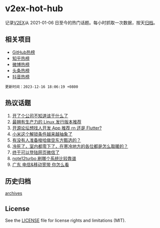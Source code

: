 # v2ex-hot-hub

 记录[V2EX](https://www.v2ex.com/)从 2021-01-06 日至今的热门话题。每小时抓取一次数据，按天[归档](archives)。
 
 ## 相关项目

- [GitHub热榜](https://github.com/snaildev/github-hot-hub)
- [知乎热榜](https://github.com/snaildev/zhihu-hot-hub)
- [微博热榜](https://github.com/snaildev/weibo-hot-hub)
- [头条热榜](https://github.com/snaildev/toutiao-hot-hub)
- [抖音热榜](https://github.com/snaildev/douyin-hot-hub)


 `更新时间：2023-12-16 18:06:19 +0800`

## 热议话题

1. [开了个公司不知道该干什么了](https://www.v2ex.com/t/1000808)
1. [最拥有生产力的 Linux 发行版本推荐](https://www.v2ex.com/t/1000810)
1. [开源论坛想找人开发 App 推荐 rn 还是 Flutter?](https://www.v2ex.com/t/1000776)
1. [小米这个解锁条件越来越抽象了](https://www.v2ex.com/t/1000914)
1. [有没有人准备梭哈做空东方甄选的？](https://www.v2ex.com/t/1000853)
1. [冷死了，室内都零下了，在寒冷地方的各位都是怎么取暖的？](https://www.v2ex.com/t/1000898)
1. [终于可以登陆网页微信了](https://www.v2ex.com/t/1000851)
1. [note12turbo 刷哪个系统比较靠谱](https://www.v2ex.com/t/1000824)
1. [广东 电信&移动宽带 你怎么看](https://www.v2ex.com/t/1000799)

## 历史归档

[archives](archives)

## License

See the [LICENSE](LICENSE) file for license rights and limitations (MIT).
